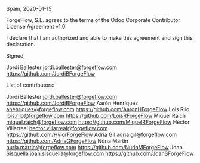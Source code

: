 Spain, 2020-01-15

ForgeFlow, S.L. agrees to the terms of the
Odoo Corporate Contributor License Agreement v1.0.

I declare that I am authorized and able to make this agreement and sign this
declaration.

Signed,

Jordi Ballester jordi.ballester@forgeflow.com https://github.com/JordiBForgeFlow

List of contributors:

Jordi Ballester jordi.ballester@forgeflow.com https://github.com/JordiBForgeFlow
Aarón Henríquez ahenriquez@forgeflow.com https://github.com/AaronHForgeFlow
Lois Rilo lois.rilo@forgeflow.com https://github.com/LoisRForgeFlow
Miquel Raïch miquel.raich@forgeflow.com https://github.com/MiquelRForgeFlow
Héctor Villarreal hector.villarreal@forgeflow.com https://github.com/HviorForgeFlow
Adria Gil adria.gil@forgeflow.com https://github.com/AdriaGForgeFlow
Núria Martín nuria.martin@forgeflow.com https://github.com/NuriaMForgeFlow
Joan Sisquella joan.sisquella@forgeflow.com https://github.com/JoanSForgeFlow
